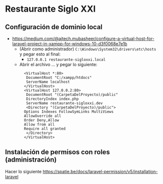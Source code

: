 
# Restaurante Siglo XXI

## Configuración de dominio local
- https://medium.com/@ajtech.mubasheer/configure-a-virtual-host-for-laravel-project-in-xampp-for-windows-10-d3f0068e7e1b
  - (Abrir como administrador) ```C:\Windows\System32\drivers\etc\hosts``` y pegar esto al final:
    - ```127.0.0.1 restaurante-sigloxxi.local```
  - Abrir el archivo ... y pegar lo siguiente:
    ```text
      <VirtualHost *:80>
       DocumentRoot "C:/xampp/htdocs"
       ServerName localhost
      </VirtualHost>
      <VirtualHost 127.0.0.2:80>
       DocumentRoot "(CarpetaDelProyecto)/public"
       DirectoryIndex index.php
       ServerName restaurante-sigloxxi.dev
       <Directory "(CarpetaDelProyecto)/public">
      Options Indexes FollowSymLinks MultiViews
      AllowOverride all
      Order Deny,Allow
      Allow from all
      Require all granted
       </Directory>
      </VirtualHost>  
    ```

## Instalación de permisos con roles (administración)
Hacer lo siguiente https://spatie.be/docs/laravel-permission/v5/installation-laravel

